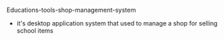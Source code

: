 Educations-tools-shop-management-system

- it's desktop application system that used to manage a shop for selling school items 
